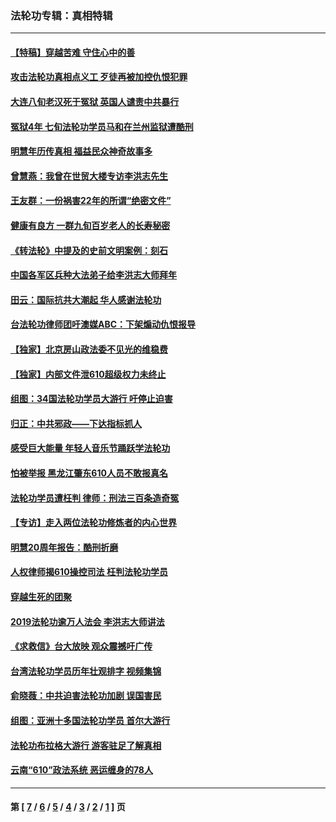 ### 法轮功专辑：真相特辑
---
#### [【特稿】穿越苦难 守住心中的善](../../pages/nf4389/n13784979.md?07220430) 
#### [攻击法轮功真相点义工 歹徒再被加控仇恨犯罪](../../pages/nf4389/n13601019.md?07220430) 
#### [大连八旬老汉死于冤狱 英国人谴责中共暴行](../../pages/nf4389/n13480118.md?07220430) 
#### [冤狱4年 七旬法轮功学员马和在兰州监狱遭酷刑](../../pages/nf4389/n13304688.md?07220430) 
#### [明慧年历传真相 福益民众神奇故事多](../../pages/nf4389/n13294545.md?07220430) 
#### [曾慧燕：我曾在世贸大楼专访李洪志先生](../../pages/nf4389/n12898729.md?07220430) 
#### [王友群：一份祸害22年的所谓“绝密文件”](../../pages/nf4389/n12871750.md?07220430) 
#### [健康有良方 一群九旬百岁老人的长寿秘密](../../pages/nf4389/n12847475.md?07220430) 
#### [《转法轮》中提及的史前文明案例：刻石](../../pages/nf4389/n12758577.md?07220430) 
#### [中国各军区兵种大法弟子给李洪志大师拜年](../../pages/nf4389/n12750047.md?07220430) 
#### [田云：国际抗共大潮起 华人感谢法轮功](../../pages/nf4389/n12357708.md?07220430) 
#### [台法轮功律师团吁澳媒ABC：下架煽动仇恨报导](../../pages/nf4389/n12279917.md?07220430) 
#### [【独家】北京房山政法委不见光的维稳费](../../pages/nf4389/n12031979.md?07220430) 
#### [【独家】内部文件泄610超级权力未终止](../../pages/nf4389/n12023895.md?07220430) 
#### [组图：34国法轮功学员大游行 吁停止迫害](../../pages/nf4389/n11492658.md?07220430) 
#### [归正：中共邪政——下达指标抓人](../../pages/nf4389/n11474770.md?07220430) 
#### [感受巨大能量 年轻人音乐节踊跃学法轮功](../../pages/nf4389/n11441981.md?07220430) 
#### [怕被举报 黑龙江肇东610人员不敢报真名](../../pages/nf4389/n11436499.md?07220430) 
#### [法轮功学员遭枉判 律师：刑法三百条造奇冤](../../pages/nf4389/n11433943.md?07220430) 
#### [【专访】走入两位法轮功修炼者的内心世界](../../pages/nf4389/n11415623.md?07220430) 
#### [明慧20周年报告：酷刑折磨](../../pages/nf4389/n11387954.md?07220430) 
#### [人权律师揭610操控司法 枉判法轮功学员](../../pages/nf4389/n11313370.md?07220430) 
#### [穿越生死的团聚](../../pages/nf4389/n11258922.md?07220430) 
#### [2019法轮功逾万人法会 李洪志大师讲法](../../pages/nf4389/n11265303.md?07220430) 
#### [《求救信》台大放映 观众震撼吁广传](../../pages/nf4389/n10922251.md?07220430) 
#### [台湾法轮功学员历年壮观排字 视频集锦](../../pages/nf4389/n10878789.md?07220430) 
#### [俞晓薇：中共迫害法轮功加剧 误国害民](../../pages/nf4389/n10859260.md?07220430) 
#### [组图：亚洲十多国法轮功学员 首尔大游行](../../pages/nf4389/n10781149.md?07220430) 
#### [法轮功布拉格大游行 游客驻足了解真相](../../pages/nf4389/n10749360.md?07220430) 
#### [云南“610”政法系统 恶运缠身的78人](../../pages/nf4389/n10747534.md?07220430) 

---
#### 第 [ [7](./7.md?07220430) / [6](./6.md?07220430) / [5](./5.md?07220430) / [4](./4.md?07220430) / [3](./3.md?07220430) / [2](./2.md?07220430) / [1](./1.md?07220430) ] 页
